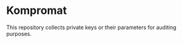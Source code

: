 Kompromat
=========

This repository collects private keys or their parameters for auditing purposes.
